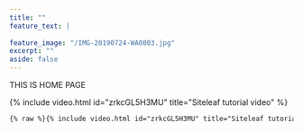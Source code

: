 ```yaml
---
title: ""
feature_text: |
  
feature_image: "/IMG-20190724-WA0003.jpg"
excerpt: ""
aside: false
---
```

THIS IS HOME PAGE

{% include video.html id="zrkcGL5H3MU" title="Siteleaf tutorial video" %}

``` html
{% raw %}{% include video.html id="zrkcGL5H3MU" title="Siteleaf tutorial video" %}{% endraw %}
```

